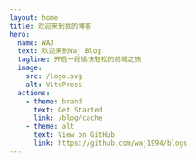 ```yaml
---
layout: home
title: 欢迎来到我的博客
hero:
  name: WAJ
  text: 欢迎来到Waj Blog
  tagline: 开启一段愉快轻松的前端之旅
  image:
    src: /logo.svg
    alt: VitePress
  actions:
    - theme: brand
      text: Get Started
      link: /blog/cache
    - theme: alt
      text: View on GitHub
      link: https://github.com/waj1994/blogs
---
```


<style>  
  .Layout .container .main,
  .Layout .container .image {
    margin-top: 100px;
  }

  @media (max-width: 960px) {
    .Layout .container .main {
      margin-top: 60px;
    }

    .Layout .container .image {
    margin-top: 0;
    }
  }
</style>
